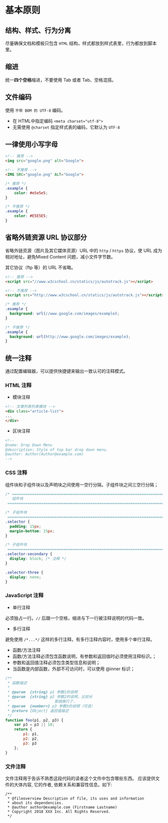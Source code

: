 # 基本原则

## 结构、样式、行为分离

尽量确保文档和模板只包含 `HTML` 结构，样式都放到样式表里，行为都放到脚本里。

## 缩进

统一**四个空格**缩进，不要使用 Tab 或者 Tab、空格混搭。

## 文件编码

使用 `不带 BOM 的 UTF-8` 编码。

* 在 HTML中指定编码 `<meta charset="utf-8">` 
* 无需使用 `@charset` 指定样式表的编码，它默认为 `UTF-8`

## 一律使用小写字母

```HTML
<!-- 推荐 -->
<img src="google.png" alt="Google">

<!-- 不推荐 -->
<IMG SRC="google.png" ALT="Google">
```

```CSS
/* 推荐 */
.example {
    color: #e5e5e5;
}

/* 不推荐 */
.example {
    color: #E5E5E5;
}
```

## 省略外链资源 URL 协议部分

省略外链资源（图片及其它媒体资源）URL 中的 `http` / `https` 协议，使 URL 成为相对地址，避免Mixed Content 问题，减小文件字节数。

其它协议（ftp 等）的 URL 不省略。

```HTML
<!-- 推荐 -->
<script src="//www.w3cschool.cn/statics/js/autotrack.js"></script>

<!-- 不推荐 -->
<script src="http://www.w3cschool.cn/statics/js/autotrack.js"></script>
```

```CSS
/* 推荐 */
.example {
  background: url(//www.google.com/images/example);
}

/* 不推荐 */
.example {
  background: url(http://www.google.com/images/example);
}
```

## 统一注释

通过配置编辑器，可以提供快捷键来输出一致认可的注释模式。

### HTML 注释

* 模块注释

```HTML
<!-- 文章列表列表模块 -->
<div class="article-list">
...
</div>
```

* 区块注释

```HTML
<!--
@name: Drop Down Menu
@description: Style of top bar drop down menu.
@author: Author(Author@example.com)
-->
```

### CSS 注释

组件块和子组件块以及声明块之间使用一空行分隔，子组件块之间三空行分隔；

```CSS
/* ==========================================================================
   组件块
 ============================================================================ */

/* 子组件块
 ============================================================================ */
.selector {
  padding: 15px;
  margin-bottom: 15px;
}

/* 子组件块
 ============================================================================ */
.selector-secondary {
  display: block; /* 注释 */
}

.selector-three {
  display: none;
}
```

### JavaScript 注释

* 单行注释

必须独占一行。`//` 后跟一个空格，缩进与下一行被注释说明的代码一致。

* 多行注释

避免使用 `/*...*/` 这样的多行注释。有多行注释内容时，使用多个单行注释。

* 函数/方法注释
* 函数/方法注释必须包含函数说明，有参数和返回值时必须使用注释标识。；
* 参数和返回值注释必须包含类型信息和说明；
* 当函数是内部函数，外部不可访问时，可以使用 @inner 标识；

```JavaScript
/**
 * 函数描述
 *
 * @param  {string} p1 参数1的说明
 * @param  {string} p2 参数2的说明，比较长
 *                    那就换行了.
 * @param  {number=} p3 参数3的说明（可选）
 * @return {Object} 返回值描述
 */
function foo(p1, p2, p3) {
    var p3 = p3 || 10;
    return {
        p1: p1,
        p2: p2,
        p3: p3
    };
}
```

### 文件注释

文件注释用于告诉不熟悉这段代码的读者这个文件中包含哪些东西。 应该提供文件的大体内容, 它的作者, 依赖关系和兼容性信息。如下:

```
/**
 * @fileoverview Description of file, its uses and information
 * about its dependencies.
 * @author author@example.com (Firstname Lastname)
 * Copyright 2018 XXX Inc. All Rights Reserved.
 */
```
